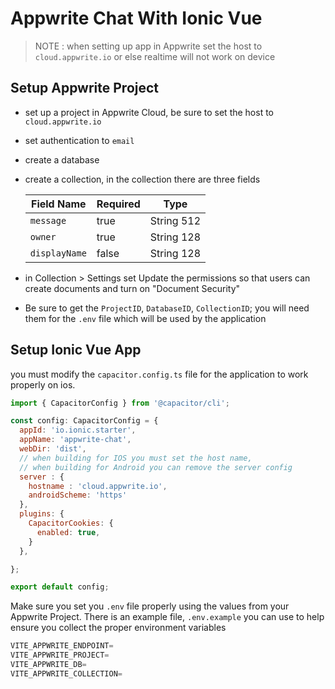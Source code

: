 Appwrite Chat With Ionic Vue
==


>NOTE : when setting up app in Appwrite set the host to `cloud.appwrite.io` or else realtime will not work on device

## Setup Appwrite Project
- set up a project in Appwrite Cloud, be sure to set the host to `cloud.appwrite.io`
- set authentication to `email`
- create a database
- create a collection, in the collection there are three fields

    | Field Name | Required | Type |
    |--------|----------|------| 
    | `message`     | true| String 512 |
    | `owner`       | true | String 128 |
    | `displayName` | false | String 128 |

- in  Collection > Settings set Update the permissions so that users can create documents and turn on "Document Security"
- Be sure to get the `ProjectID`, `DatabaseID`, `CollectionID`; you will need them for the `.env` file which will be used by the application

## Setup Ionic Vue App

you must modify the `capacitor.config.ts` file for the application to work properly on ios. 
```javascript
import { CapacitorConfig } from '@capacitor/cli';

const config: CapacitorConfig = {
  appId: 'io.ionic.starter',
  appName: 'appwrite-chat',
  webDir: 'dist',
  // when building for IOS you must set the host name,
  // when building for Android you can remove the server config
  server : {
    hostname : 'cloud.appwrite.io',
    androidScheme: 'https'
  },
  plugins: {
    CapacitorCookies: {
      enabled: true,
    }
  },

};

export default config;

```

Make sure you set you `.env` file properly using the values from your Appwrite Project. There is an example file, `.env.example` you can use to help ensure you collect the proper environment variables

```javascript
VITE_APPWRITE_ENDPOINT=
VITE_APPWRITE_PROJECT=
VITE_APPWRITE_DB=
VITE_APPWRITE_COLLECTION=
```

